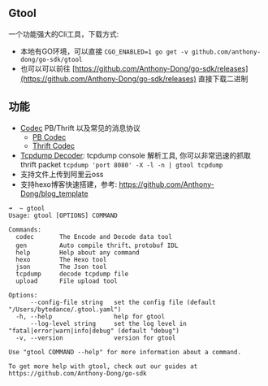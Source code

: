 ## Gtool

一个功能强大的Cli工具，下载方式: 

- 本地有GO环境，可以直接  `CGO_ENABLED=1 go get -v github.com/anthony-dong/go-sdk/gtool`
- 也可以可以前往 [https://github.com/Anthony-Dong/go-sdk/releases](https://github.com/Anthony-Dong/go-sdk/releases)  直接下载二进制

## 功能
- [Codec](./commons/codec) PB/Thrift 以及常见的消息协议
  - [PB Codec](./commons/codec/pb_codec)
  - [Thrift Codec](./commons/codec/thrift_codec)
- [Tcpdump Decoder](./gtool/tcpdump): tcpdump console 解析工具,  你可以非常迅速的抓取thrift packet `tcpdump 'port 8080' -X -l -n | gtool tcpdump`
- 支持文件上传到阿里云oss
- 支持hexo博客快速搭建，参考: https://github.com/Anthony-Dong/blog_template

```shell
➜  ~ gtool
Usage: gtool [OPTIONS] COMMAND

Commands:
  codec       The Encode and Decode data tool
  gen         Auto compile thrift、protobuf IDL
  help        Help about any command
  hexo        The Hexo tool
  json        The Json tool
  tcpdump     decode tcpdump file
  upload      File upload tool

Options:
      --config-file string   set the config file (default "/Users/bytedance/.gtool.yaml")
  -h, --help                 help for gtool
      --log-level string     set the log level in "fatal|error|warn|info|debug" (default "debug")
  -v, --version              version for gtool

Use "gtool COMMAND --help" for more information about a command.

To get more help with gtool, check out our guides at https://github.com/Anthony-Dong/go-sdk
```



